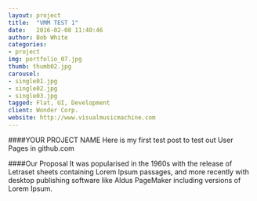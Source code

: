 ```yaml
---
layout: project
title:  "VMM TEST 1"
date:   2016-02-08 11:40:46
author: Bob White
categories:
- project
img: portfolio_07.jpg
thumb: thumb02.jpg
carousel:
- single01.jpg
- single02.jpg
- single03.jpg
tagged: Flat, UI, Development
client: Wonder Corp.
website: http://www.visualmusicmachine.com
---
```

####YOUR PROJECT NAME
Here is my first test post to test out User Pages in github.com

####Our Proposal
It was popularised in the 1960s with the release of Letraset sheets containing Lorem Ipsum passages, and more recently with desktop publishing software like Aldus PageMaker including versions of Lorem Ipsum.
